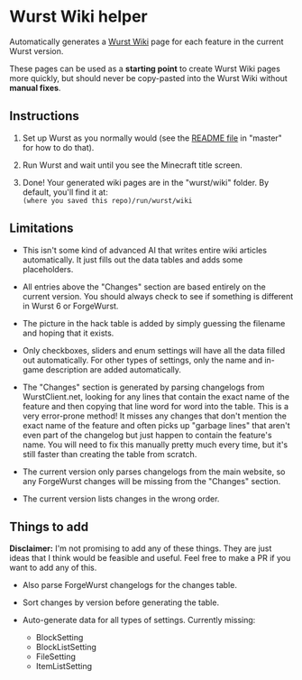 # Wurst Wiki helper

Automatically generates a [Wurst Wiki](https://wiki.wurstclient.net/) page for each feature in the current Wurst version.

These pages can be used as a **starting point** to create Wurst Wiki pages more quickly, but should never be copy-pasted into the Wurst Wiki without **manual fixes**.

## Instructions

1. Set up Wurst as you normally would (see the [README file](https://github.com/Wurst-Imperium/Wurst7/blob/master/README.md) in "master" for how to do that).

2. Run Wurst and wait until you see the Minecraft title screen.

3. Done! Your generated wiki pages are in the "wurst/wiki" folder. By default, you'll find it at:  
`(where you saved this repo)/run/wurst/wiki`

## Limitations

- This isn't some kind of advanced AI that writes entire wiki articles automatically. It just fills out the data tables and adds some placeholders.

- All entries above the "Changes" section are based entirely on the current version. You should always check to see if something is different in Wurst 6 or ForgeWurst.

- The picture in the hack table is added by simply guessing the filename and hoping that it exists.

- Only checkboxes, sliders and enum settings will have all the data filled out automatically. For other types of settings, only the name and in-game description are added automatically.

- The "Changes" section is generated by parsing changelogs from WurstClient.net, looking for any lines that contain the exact name of the feature and then copying that line word for word into the table. This is a very error-prone method! It misses any changes that don't mention the exact name of the feature and often picks up "garbage lines" that aren't even part of the changelog but just happen to contain the feature's name. You will need to fix this manually pretty much every time, but it's still faster than creating the table from scratch.

- The current version only parses changelogs from the main website, so any ForgeWurst changes will be missing from the "Changes" section.

- The current version lists changes in the wrong order.

## Things to add

**Disclaimer:** I'm not promising to add any of these things. They are just ideas that I think would be feasible and useful. Feel free to make a PR if you want to add any of this.

- Also parse ForgeWurst changelogs for the changes table.

- Sort changes by version before generating the table.

- Auto-generate data for all types of settings. Currently missing:
  - BlockSetting
  - BlockListSetting
  - FileSetting
  - ItemListSetting
